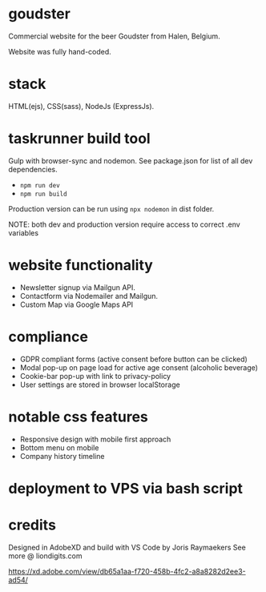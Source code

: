 # goudster

Commercial website for the beer Goudster from Halen, Belgium.

Website was fully hand-coded.

# stack

HTML(ejs), CSS(sass), NodeJs (ExpressJs).

# taskrunner build tool

Gulp with browser-sync and nodemon. See package.json for list of all dev dependencies.
- `npm run dev`
- `npm run build`

Production version can be run using `npx nodemon` in dist folder.

NOTE: both dev and production version require access to correct .env variables

# website functionality

- Newsletter signup via Mailgun API.
- Contactform via Nodemailer and Mailgun.
- Custom Map via Google Maps API

# compliance

- GDPR compliant forms (active consent before button can be clicked)
- Modal pop-up on page load for active age consent (alcoholic beverage)
- Cookie-bar pop-up with link to privacy-policy
- User settings are stored in browser localStorage

# notable css features

- Responsive design with mobile first approach
- Bottom menu on mobile
- Company history timeline

# deployment to VPS via bash script

# credits

Designed in AdobeXD and build with VS Code by Joris Raymaekers 
See more @ liondigits.com

https://xd.adobe.com/view/db65a1aa-f720-458b-4fc2-a8a8282d2ee3-ad54/
